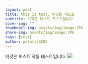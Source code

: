 ```yaml
---
layout: post
title: this is test, 이것은 테스트
subtitle: 이것은 테스트 포스트입니다
cover-img: ""
thumbnail-img: assets/img/image.JPG
share-img: assets/img/image.JPG
tags: [test]
author: polaris0208
---
```


이것은 포스트 작동 테스트입니다.
![](https://github.com/polaris0208/polaris0208.github.io/assets/img/image.jpg?raw=true)
